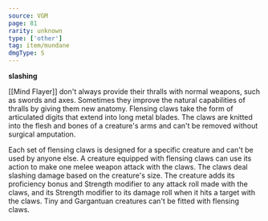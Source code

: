 ```yaml
---
source: VGM
page: 81
rarity: unknown
type: ['other']
tag: item/mundane
dmgType: S
---
```


**slashing**

[[Mind Flayer]] don't always provide their thralls with normal weapons, such as swords and axes. Sometimes they improve the natural capabilities of thralls by giving them new anatomy. Flensing claws take the form of articulated digits that extend into long metal blades. The claws are knitted into the flesh and bones of a creature's arms and can't be removed without surgical amputation.

Each set of flensing claws is designed for a specific creature and can't be used by anyone else. A creature equipped with flensing claws can use its action to make one melee weapon attack with the claws. The claws deal slashing damage based on the creature's size. The creature adds its proficiency bonus and Strength modifier to any attack roll made with the claws, and its Strength modifier to its damage roll when it hits a target with the claws. Tiny and Gargantuan creatures can't be fitted with flensing claws.

